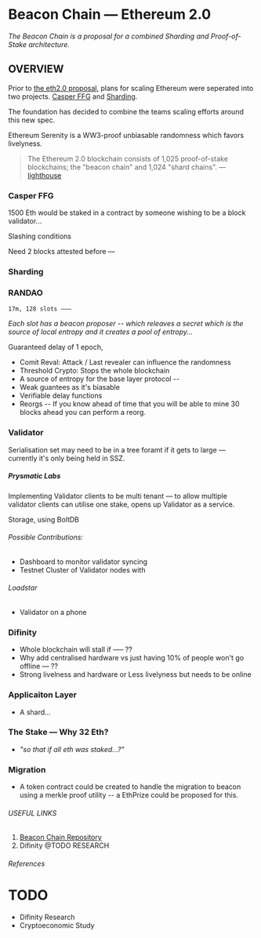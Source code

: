# Beacon Chain — Ethereum 2.0

*The Beacon Chain is a proposal for a combined Sharding and Proof-of-Stake architecture.*

## OVERVIEW

Prior to [the eth2.0 proposal](https://github.com/ethereum/eth2.0-specs/blob/master/specs/casper_sharding_v2.1.md), plans for scaling Ethereum were seperated into two projects. [Casper FFG](1) and [Sharding](https://github.com/ethereum/sharding/blob/develop/docs/doc.md).

The foundation has decided to combine the teams scaling efforts around this new spec.

Ethereum Serenity is a WW3-proof unbiasable randomness which favors livelyness.

> The Ethereum 2.0 blockchain consists of 1,025 proof-of-stake blockchains; the "beacon chain" and 1,024 "shard chains". — [lighthouse](https://github.com/sigp/lighthouse/#what-is-ethereum-20)

### Casper FFG

1500 Eth would be staked in a contract by someone wishing to be a block validator...

Slashing conditions

Need 2 blocks attested before –– 

### Sharding

### RANDAO

`17m, 128 slots –––`

*Each slot has a beacon proposer -- which releaves a secret which is the source of local entropy and it creates a pool of entropy...*

Guaranteed delay of 1 epoch,

- Comit Reval: Attack / Last revealer can influence the randomness
- Threshold Crypto: Stops the whole blockchain
- A source of entropy for the base layer protocol --
- Weak guantees as it's biasable
- Verifiable delay functions 
- Reorgs -- If you know ahead of time that you will be able to mine 30 blocks ahead you can perform a reorg.

### Validator

Serialisation set may need to be in a tree foramt if it gets to large –– currently it's only being held in SSZ.

##### Prysmatic Labs

Implementing Validator clients to be multi tenant –– to allow multiple validator clients can utilise one stake, opens up Validator as a service.

Storage, using BoltDB

###### Possible Contributions:

- Dashboard to monitor validator syncing
- Testnet Cluster of Validator nodes with

###### Loadstar

- Validator on a phone

### Difinity

- Whole blockchain will stall if ––– ??
- Why add centralised hardware vs just having 10% of people won't go offline –– ?? 
- Strong livelness and hardware or Less livelyness but needs to be online

### Applicaiton Layer

- A shard...

### The Stake — Why 32 Eth?

- *"so that if all eth was staked...?"*

### Migration

- A token contract could be created to handle the migration to beacon using a merkle proof utility -- a EthPrize could be proposed for this.

###### USEFUL LINKS

1. [Beacon Chain Repository](http://github.com/ethereum/beacon_chain)
2. Difinity @TODO RESEARCH

###### References

[1]: https://eips.ethereum.org/EIPS/eip-1011	"Casper the Friendly Finality Gadget"
[2]: https://www.youtube.com/watch?v=GhuWWShfqBI	"2. Ethereum and Scalability Technology（Sharding）-Hsiao-wei Wang"

# TODO

- Difinity Research
- Cryptoeconomic Study
